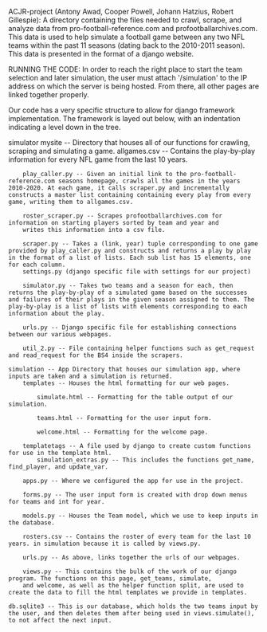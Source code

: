 ACJR-project (Antony Awad, Cooper Powell, Johann Hatzius, Robert Gillespie):
A directory containing the files needed to crawl, scrape, and analyze data from pro-football-reference.com and profootballarchives.com. This data is used to help simulate a football game between any two NFL teams within the past 11 seasons (dating back to the 2010-2011 season). This data is presented in the format of a django website.

RUNNING THE CODE:
In order to reach the right place to start the team selection and later simulation, the user must attach '/simulation' to the IP address on which the server is being hosted. From there, all other pages are linked together properly.

Our code has a very specific structure to allow for django framework implementation. The framework is layed out below, with an indentation indicating a level down in the tree.

simulator
    mysite -- Directory that houses all of our functions for crawling, scraping and simulating a game.
        allgames.csv -- Contains the play-by-play information for every NFL game from the last 10 years.

        play_caller.py -- Given an initial link to the pro-football-reference.com seasons homepage, crawls all the games in the years 2010-2020. At each game, it calls scraper.py and incrementally constructs a master list containing containing every play from every game, writing them to allgames.csv.

        roster_scraper.py -- Scrapes profootballarchives.com for information on starting players sorted by team and year and 
        writes this information into a csv file. 

        scraper.py -- Takes a (link, year) tuple corresponding to one game provided by play_caller.py and constructs and returns a play by play in the format of a list of lists. Each sub list has 15 elements, one for each column.
        settings.py (django specific file with settings for our project)

        simulator.py -- Takes two teams and a season for each, then returns the play-by-play of a simulated game based on the successes and failures of their plays in the given season assigned to them. The play-by-play is a list of lists with elements corresponding to each information about the play.

        urls.py -- Django specific file for establishing connections between our various webpages.

        util_2.py -- File containing helper functions such as get_request and read_request for the BS4 inside the scrapers.

    simulation -- App Directory that houses our simulation app, where inputs are taken and a simulation is returned.
        templates -- Houses the html formatting for our web pages.

            simulate.html -- Formatting for the table output of our simulation.

            teams.html -- Formatting for the user input form.

            welcome.html -- Formatting for the welcome page.

        templatetags -- A file used by django to create custom functions for use in the template html.
            simulation_extras.py -- This includes the functions get_name, find_player, and update_var.

        apps.py -- Where we configured the app for use in the project.

        forms.py -- The user input form is created with drop down menus for teams and int for year.

        models.py -- Houses the Team model, which we use to keep inputs in the database.

        rosters.csv -- Contains the roster of every team for the last 10 years. in simulation because it is called by views.py.

        urls.py -- As above, links together the urls of our webpages.

        views.py -- This contains the bulk of the work of our django program. The functions on this page, get_teams, simulate, 
        and welcome, as well as the helper function split, are used to create the data to fill the html templates we provide in templates.
        
    db.sqlite3 -- This is our database, which holds the two teams input by the user, and then deletes them after being used in views.simulate(), to not affect the next input.